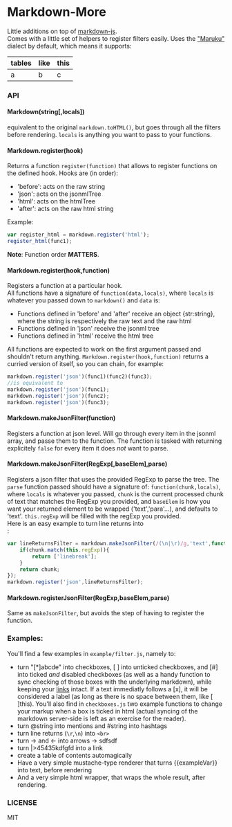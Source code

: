 # Markdown-More

Little additions on top of [markdown-js](https://github.com/evilstreak/markdown-js).  
Comes with a little set of helpers to register filters easily. Uses the ["Maruku"](https://github.com/bhollis/maruku/blob/master/docs/markdown_syntax.md) dialect by default, which means it supports:

|tables | like | this|
|-------|------|-----|
| a     | b    | c   |


### API

#### Markdown(string[,locals])
equivalent to the original `markdown.toHTML()`, but goes through all the filters before rendering. `locals` is anything you want to pass to your functions.

#### Markdown.register(hook)
Returns a function `register(function)` that allows to register functions on the defined hook. Hooks are (in order):

- 'before': acts on the raw string
- 'json': acts on the jsonmlTree
- 'html': acts on the htmlTree
- 'after': acts on the raw html string

Example:
```js
var register_html = markdown.register('html');
register_html(func1);
```

**Note**: Function order **MATTERS**.

#### Markdown.register(hook,function)
Registers a function at a particular hook.  
All functions have a signature of `function(data,locals)`, where `locals` is whatever you passed down to `markdown()` and `data` is:

- Functions defined in 'before' and 'after' receive an object {str:string}, where the string is respectively the raw text and the raw html
- Functions defined in 'json' receive the jsonml tree
- Functions defined in 'html' receive the html tree

All functions are expected to work on the first argument passed and shouldn't return anything.
`Markdown.register(hook,function)` returns a curried version of itself, so you can chain, for example:
```js
markdown.register('json')(func1)(func2)(func3);
//is equivalent to
markdown.register('json')(func1);
markdown.register('json')(func2);
markdown.register('json')(func3);
```

#### Markdown.makeJsonFilter(function)

Registers a function at json level. Will go through every item in the jsonml array, and passe them to the function. The function is tasked with returning explicitely `false` for every item it does *not* want to parse.

#### Markdown.makeJsonFilter(RegExp[,baseElem],parse)

Registers a json filter that uses the provided RegExp to parse the tree. The `parse` function passed should have a signature of: `function(chunk,locals)`, where `locals` is whatever you passed, `chunk` is the current processed chunk of text that matches the RegExp you provided, and `baseElem` is how you want your returned element to be wrapped ('text','para'...), and defaults to 'text'.
`this.regExp` will be filled with the regExp you provided.  
Here is an easy example to turn line returns into <br>:
```js
var lineReturnsFilter = markdown.makeJsonFilter(/(\n|\r)/g,'text',function(chunk){
    if(chunk.match(this.regExp)){
        return ['linebreak'];
    }
    return chunk;
});
markdown.register('json',lineReturnsFilter);
```

#### Markdown.registerJsonFilter(RegExp,baseElem,parse)

Same as `makeJsonFilter`, but avoids the step of having to register the function.

### Examples:

You'll find a few examples in `example/filter.js`, namely to:

  - turn "[\*]abcde" into checkboxes, [ ] into unticked checkboxes, and [#] into ticked *and* disabled checkboxes (as well as a handy function to sync checking of those boxes with the underlying markdown), while keeping your [links](#) intact. If a text immediatly follows a [x], it will be considered a label (as long as there is no space between them, like [ ]this). You'll also find in `checkboxes.js` two example functions to change your markup when a box is ticked in html (actual syncing of the markdown server-side is left as an exercise for the reader).
  - turn @string into mentions and #string into hashtags
  - turn line returns (`\r`,`\n`) into `<br>`
  - turn -> and <- into arrows -> sdfsdf
  - turn |>45435kdfgfd into a link
  - create a table of contents automagically
  - Have a very simple mustache-type renderer that turns {{exampleVar}} into text, before rendering
  - And a very simple html wrapper, that wraps the whole result, after rendering.

### LICENSE
MIT
